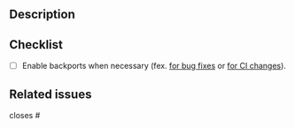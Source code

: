 ## Description

<!-- Describe the goal and purpose of this PR. -->

## Checklist

<!--- Please delete options that are not relevant. Boxes should be checked by reviewer. -->
- [ ] Enable backports when necessary (fex. [for bug fixes](https://github.com/camunda/camunda/blob/main/CONTRIBUTING.md#backporting-changes) or [for CI changes](https://github.com/camunda/camunda/wiki/CI-&-Automation#when-to-backport-ci-changes)).

## Related issues

closes #
